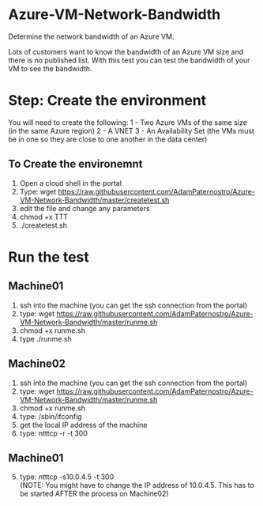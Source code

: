 # Azure-VM-Network-Bandwidth
Determine the network bandwidth of an Azure VM.

Lots of customers want to know the bandwidth of an Azure VM size and there is no published list.  With this test you can test the bandwidth of your VM to see the bandwidth.

# Step: Create the environment
You will need to create the following:
1 - Two Azure VMs of the same size (in the same Azure region)
2 - A VNET
3 - An Availability Set (the VMs must be in one so they are close to one another in the data center)

## To Create the environemnt
1. Open a cloud shell in the portal
2. Type: wget https://raw.githubusercontent.com/AdamPaternostro/Azure-VM-Network-Bandwidth/master/createtest.sh
3. edit the file and change any parameters
3. chmod +x TTT
4. ./createtest.sh

# Run the test

## Machine01
1. ssh into the machine (you can get the ssh connection from the portal)
2. type: wget https://raw.githubusercontent.com/AdamPaternostro/Azure-VM-Network-Bandwidth/master/runme.sh
3. chmod +x runme.sh
4. type ./runme.sh

## Machine02
1. ssh into the machine (you can get the ssh connection from the portal)
2. type: wget https://raw.githubusercontent.com/AdamPaternostro/Azure-VM-Network-Bandwidth/master/runme.sh
3. chmod +x runme.sh
4. type: /sbin/ifconfig
5. get the local IP address of the machine
6. type: ntttcp -r -t 300  

## Machine01
5. type: ntttcp -s10.0.4.5 -t 300  
(NOTE: You might have to change the IP address of 10.0.4.5.  This has to be started AFTER the process on Machine02)
